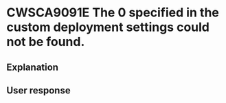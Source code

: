 # CWSCA9091E The 0 specified in the custom deployment settings could not be found.

## Explanation

## User response